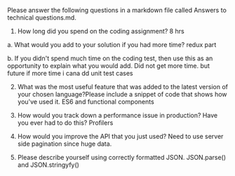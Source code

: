 Please answer the following questions in a markdown file called Answers to technical questions.md.
1.	How long did you spend on the coding assignment? 
  8 hrs
  
a.	What would you add to your solution if you had more time?
    redux part
    
b.	If you didn't spend much time on the coding test, then use this as an opportunity to explain what you would add.
    Did not get more time. but future if more time i cana dd unit test cases
    
2.	What was the most useful feature that was added to the latest version of your chosen language?Please include a snippet of code that shows how you've used it.
   ES6 and functional components
3.	How would you track down a performance issue in production? Have you ever had to do this?
   Profilers
   
4.	How would you improve the API that you just used?
    Need to use server side pagination since huge data.

5.	Please describe yourself using correctly formatted JSON.
    JSON.parse() and JSON.stringyfy()
